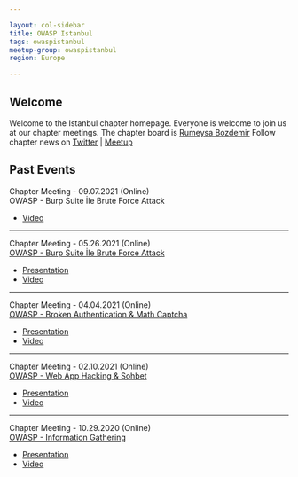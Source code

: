 ```yaml
---

layout: col-sidebar
title: OWASP Istanbul
tags: owaspistanbul
meetup-group: owaspistanbul
region: Europe

---
```



## Welcome
Welcome to the Istanbul chapter homepage. Everyone is welcome to join us at our chapter meetings. The chapter board is <a href="mailto:rumeysa.bozdemir@owasp.org">Rumeysa Bozdemir</a>
Follow chapter news on [Twitter](https://twitter.com/OWASPIstanbul) | [Meetup](https://www.meetup.com/OWASPIstanbul/)

## Past Events
Chapter Meeting - 09.07.2021 (Online)<br>
OWASP - Burp Suite İle Brute Force Attack
* [Video](https://www.youtube.com/watch?v=lQSwFsXFeZg)
<hr>

Chapter Meeting - 05.26.2021 (Online)<br>
[OWASP - Burp Suite İle Brute Force Attack](https://www.meetup.com/tr-TR/OWASPistanbul/events/278208217/)
* [Presentation](https://www.slideshare.net/RumeysaBozdemir/burp-suite-ile-brute-force-attack-owasp-istanbul-248577080)
* [Video](https://youtu.be/qGMX54uDFRU)
<hr>

Chapter Meeting - 04.04.2021 (Online)<br>
[OWASP - Broken Authentication & Math Captcha](https://www.meetup.com/tr-TR/OWASPistanbul/events/277256226/)
* [Presentation](https://www.slideshare.net/RumeysaBozdemir/broken-authentication-owasp-istanbul)
* [Video](https://youtu.be/9X20AdV-Y60)
<hr>

Chapter Meeting - 02.10.2021 (Online)<br>
[OWASP - Web App Hacking & Sohbet](https://www.meetup.com/tr-TR/OWASPistanbul/events/276188658/)
* [Presentation](https://www.slideshare.net/RumeysaBozdemir/web-app-hacking-owasp-istanbul-242538417)
* [Video](https://youtu.be/vC_C26a1lzw)
<hr>

Chapter Meeting - 10.29.2020 (Online)<br>
[OWASP - Information Gathering](https://www.meetup.com/tr-TR/OWASPistanbul/events/273920215/)
* [Presentation](https://www.slideshare.net/RumeysaBozdemir/information-gathering-242538383)
* [Video](https://youtu.be/OeiP9f_sfas)
